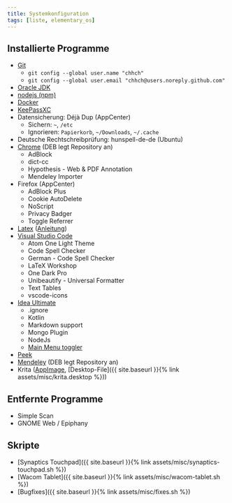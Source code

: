 ```yaml
---
title: Systemkonfiguration
tags: [liste, elementary_os]
---
```


## Installierte Programme

-   [Git](https://git-scm.com/download/linux)
    -   `git config --global user.name "chhch"`
    -   `git config --global user.email "chhch@users.noreply.github.com"`
-   [Oracle JDK](https://launchpad.net/~webupd8team/+archive/ubuntu/java)
-   [nodejs (npm)](https://docs.npmjs.com/downloading-and-installing-node-js-and-npm#using-a-node-version-manager-to-install-nodejs-and-npm)
-   [Docker](https://docs.docker.com/engine/installation/linux/docker-ce/ubuntu/)
-   [KeePassXC](https://launchpad.net/~phoerious/+archive/ubuntu/keepassxc)
-   Datensicherung: Déjà Dup (AppCenter)
    -   Sichern: `~`, `/etc`
    -   Ignorieren: `Papierkorb`, `~/Downloads`, `~/.cache`
-   Deutsche Rechtschreibprüfung: hunspell-de-de (Ubuntu)
-   [Chrome](https://www.google.com/intl/de/chrome/browser/desktop/index.html) (DEB legt Repository an)
    -   AdBlock
    -   dict-cc
    -   Hypothesis - Web & PDF Annotation
    -   Mendeley Importer
-   Firefox (AppCenter)
    -   AdBlock Plus
    -   Cookie AutoDelete
    -   NoScript
    -   Privacy Badger
    -   Toggle Referrer
-   [Latex](https://launchpad.net/~jonathonf/+archive/ubuntu/texlive) ([Anleitung](https://wiki.ubuntuusers.de/TeX_Live/))
-   [Visual Studio Code](https://code.visualstudio.com/Download)
    -   Atom One Light Theme
    -   Code Spell Checker
    -   German - Code Spell Checker
    -   LaTeX Workshop
    -   One Dark Pro
    -   Unibeautify - Universal Formatter
    -   Text Tables
    -   vscode-icons
-   [Idea Ultimate](https://launchpad.net/~jonas-groeger/+archive/ubuntu/jetbrains)
    -   .ignore
    -   Kotlin
    -   Markdown support
    -   Mongo Plugin
    -   NodeJs
    -   [Main Menu toggler](https://plugins.jetbrains.com/plugin/7297-main-menu-toggler)
-   [Peek](https://code.launchpad.net/~peek-developers/+archive/ubuntu/stable)
-   [Mendeley](https://www.mendeley.com/guides/download-mendeley-desktop/ubuntu/instructions) (DEB legt Repository an)
-   Krita ([AppImage](https://launchpad.net/~kritalime/+archive/ubuntu/ppa), [Desktop-File]({{ site.baseurl }}{% link assets/misc/krita.desktop %}))

## Entfernte Programme

-   Simple Scan
-   GNOME Web / Epiphany

## Skripte

-  [Synaptics Touchpad]({{ site.baseurl }}{% link assets/misc/synaptics-touchpad.sh %})
-  [Wacom Tablet]({{ site.baseurl }}{% link assets/misc/wacom-tablet.sh %})
-  [Bugfixes]({{ site.baseurl }}{% link assets/misc/fixes.sh %})
